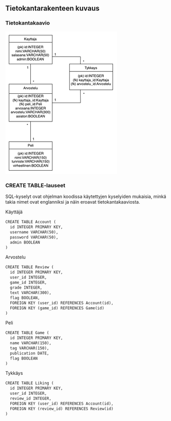 ## Tietokantarakenteen kuvaus

### Tietokantakaavio

![alt text](https://github.com/Jeeses313/Peliarvostelupalvelu/blob/master/documentation/Peliarvostelupalvelu%20tietokantakaavio.png "Tietokantakaavio")

### CREATE TABLE-lauseet

SQL-kyselyt ovat ohjelman koodissa käytettyjen kyselyiden mukaisia, minkä takia nimet ovat englanniksi ja näin eroavat tietokantakaaviosta.

Käyttäjä  
```
CREATE TABLE Account (  
  id INTEGER PRIMARY KEY,  
  username VARCHAR(50),  
  password VARCHAR(50),  
  admin BOOLEAN  
)
```

Arvostelu  
```
CREATE TABLE Review (  
  id INTEGER PRIMARY KEY,  
  user_id INTEGER,  
  game_id INTEGER,  
  grade INTEGER,  
  text VARCHAR(300),  
  flag BOOLEAN,  
  FOREIGN KEY (user_id) REFERENCES Account(id),  
  FOREIGN KEY (game_id) REFERENCES Game(id)  
)
```

Peli  
```
CREATE TABLE Game (  
  id INTEGER PRIMARY KEY,  
  name VARCHAR(150),  
  tag VARCHAR(150),  
  publication DATE,  
  flag BOOLEAN  
)
```

Tykkäys  
```
CREATE TABLE Liking (  
  id INTEGER PRIMARY KEY,  
  user_id INTEGER,  
  review_id INTEGER,  
  FOREIGN KEY (user_id) REFERENCES Account(id),  
  FOREIGN KEY (review_id) REFERENCES Review(id)  
)
```
